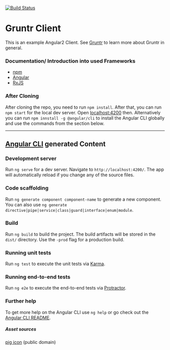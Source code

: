 [![Build Status](https://travis-ci.org/bzmmarvin222/gruntr-client.svg?branch=master)](https://travis-ci.org/bzmmarvin222/gruntr-client)

# Gruntr Client
This is an example Angular2 Client. See [Gruntr](https://github.com/bzmmarvin222/gruntr) to learn more about Gruntr in general.

### Documentation/ Introduction into used Frameworks
- [npm](https://www.npmjs.com/get-npm)
- [Angular](https://angular.io/guide/quickstart)
- [RxJS](https://github.com/ReactiveX/rxjs)

### After Cloning
After cloning the repo, you need to run `npm install`.
After that, you can run `npm start` for the local dev server. Open [localhost:4200](http://localhost:4200) then.
Alternatively you can run `npm innstall -g @angular/cli` to install the Angular CLI globally and use the commands from the section below.

***

## [Angular CLI](https://github.com/angular/angular-cli) generated Content
### Development server

Run `ng serve` for a dev server. Navigate to `http://localhost:4200/`. The app will automatically reload if you change any of the source files.

### Code scaffolding

Run `ng generate component component-name` to generate a new component. You can also use `ng generate directive|pipe|service|class|guard|interface|enum|module`.

### Build

Run `ng build` to build the project. The build artifacts will be stored in the `dist/` directory. Use the `-prod` flag for a production build.

### Running unit tests

Run `ng test` to execute the unit tests via [Karma](https://karma-runner.github.io).

### Running end-to-end tests

Run `ng e2e` to execute the end-to-end tests via [Protractor](http://www.protractortest.org/).

### Further help

To get more help on the Angular CLI use `ng help` or go check out the [Angular CLI README](https://github.com/angular/angular-cli/blob/master/README.md).

##### Asset sources
[pig icon](https://openclipart.org/detail/26011/pigroundcartoon) (public domain)
